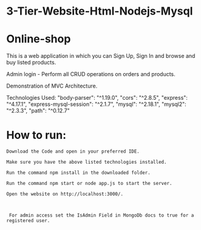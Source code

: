 # 3-Tier-Website-Html-Nodejs-Mysql

# Online-shop
This is a web application in which you can Sign Up, Sign In and browse and buy listed products. 

Admin login - Perform all CRUD operations on orders and products. 

Demonstration of MVC Architecture. 


Technologies Used: 
    "body-parser": "^1.19.0",
    "cors": "^2.8.5",
    "express": "^4.17.1",
    "express-mysql-session": "^2.1.7",
    "mysql": "^2.18.1",
    "mysql2": "^2.3.3",
    "path": "^0.12.7"

  

# How to run: 

  

    Download the Code and open in your preferred IDE. 

    Make sure you have the above listed technologies installed. 

    Run the command npm install in the downloaded folder. 

    Run the command npm start or node app.js to start the server. 

    Open the website on http://localhost:3000/. 

      

     For admin access set the IsAdmin Field in MongoDb docs to true for a registered user. 
